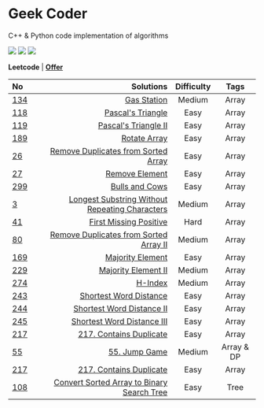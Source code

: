 # Geek Coder

C++ & Python code implementation of algorithms

![](https://img.shields.io/badge/language-C%2B%2B-green) ![](https://img.shields.io/badge/language-Python-red) ![](https://img.shields.io/badge/thinking-cool-yellow)

**Leetcode** | **[Offer](https://github.com/gmlyytt-YANG/algorithm/blob/master/miscellaneous/offer.md)**



| No | Solutions | Difficulty | Tags | 
| :------| ------: | :------: |:------: |
| [134](https://leetcode.com/problems/gas-station/description/) | [Gas Station](https://github.com/gmlyytt-YANG/algorithm/blob/master/tutorial/leetcode_134.%20Gas%20Station.md) | Medium |Array|
| [118](https://leetcode.com/problems/pascals-triangle/description/) | [Pascal's Triangle](https://github.com/gmlyytt-YANG/algorithm/blob/master/tutorial/leetcode_118.%20Pascal's%20Triangle.md) | Easy | Array|
| [119](https://leetcode.com/problems/pascals-triangle-ii/description/) | [Pascal's Triangle II](https://github.com/gmlyytt-YANG/algorithm/blob/master/tutorial/leetcode_119.%20Pascal's%20Triangle%20II.md) | Easy | Array |
| [189](https://leetcode.com/problems/rotate-array/description/)| [Rotate Array](https://github.com/gmlyytt-YANG/algorithm/blob/master/tutorial/leetcode_189.%20Rotate%20Array.md) | Easy | Array|
| [26](https://leetcode.com/problems/remove-duplicates-from-sorted-array/description/)| [Remove Duplicates from Sorted Array](https://github.com/gmlyytt-YANG/algorithm/blob/master/tutorial/leetcode_26.%20Remove%20Duplicates%20from%20Sorted%20Array.md) | Easy | Array|
| [27](https://leetcode.com/problems/remove-element/)| [Remove Element](https://github.com/gmlyytt-YANG/algorithm/blob/master/tutorial/leetcode_27.%20Remove%20Element.md) | Easy | Array|
| [299](https://leetcode.com/problems/bulls-and-cows/)| [Bulls and Cows](https://github.com/gmlyytt-YANG/algorithm/blob/master/tutorial/leetcode_299.%20Bulls%20and%20Cows.md) | Easy | Array|
| [3](https://leetcode.com/problems/longest-substring-without-repeating-characters/)| [Longest Substring Without Repeating Characters](https://github.com/gmlyytt-YANG/algorithm/blob/master/tutorial/leetcode_3.%20Longest%20Substring%20Without%20Repeating%20Characters.md) | Medium | Array|
| [41](https://leetcode.com/problems/first-missing-positive/description/)| [First Missing Positive](https://github.com/gmlyytt-YANG/algorithm/blob/master/tutorial/leetcode_41.%20First%20Missing%20Positive.md) | Hard | Array|
| [80](https://leetcode.com/problems/remove-duplicates-from-sorted-array-ii/description/)| [Remove Duplicates from Sorted Array II](https://github.com/gmlyytt-YANG/algorithm/blob/master/tutorial/leetcode_80.%20Remove%20Duplicates%20from%20Sorted%20Array%20II.md) | Medium | Array|
| [169](https://leetcode.com/problems/majority-element/)| [Majority Element](https://github.com/gmlyytt-YANG/algorithm/blob/master/tutorial/leetcode_169.%20Majority%20Element.md) | Easy | Array|
| [229](https://leetcode.com/problems/majority-element-ii/description/)| [Majority Element II](https://github.com/gmlyytt-YANG/algorithm/blob/master/tutorial/leetcode_229.%20Majority%20Element%20II.md) | Medium | Array|
| [274](https://leetcode.com/problems/h-index/)| [H-Index](https://github.com/gmlyytt-YANG/algorithm/blob/master/tutorial/leetcode_274.%20H-Index.md) | Medium | Array|
| [243](https://leetcode.com/problems/shortest-word-distance/)| [Shortest Word Distance](https://github.com/gmlyytt-YANG/algorithm/blob/master/tutorial/leetcode_243.%20Shortest%20Word%20Distance.md) | Easy | Array|
| [244](https://leetcode.com/problems/shortest-word-distance-ii/description/)| [Shortest Word Distance II](https://github.com/gmlyytt-YANG/algorithm/blob/master/tutorial/leetcode_244.%20Shortest%20Word%20Distance%20II.md) | Easy | Array|
| [245](https://leetcode.com/problems/shortest-word-distance-iii/description/)| [Shortest Word Distance III](https://github.com/gmlyytt-YANG/algorithm/blob/master/tutorial/leetcode_245.%20Shortest%20Word%20Distance%20III.md) | Easy | Array|
| [217](https://leetcode.com/problems/contains-duplicate/)| [217. Contains Duplicate](https://github.com/gmlyytt-YANG/algorithm/blob/master/tutorial/leetcode_217.%20Contains%20Duplicate.md) | Easy | Array|
| [55](https://leetcode.com/problems/jump-game/)| [55. Jump Game](https://github.com/gmlyytt-YANG/algorithm/blob/master/tutorial/leetcode_55.%20Jump%20Game.md) | Medium | Array & DP|
| [217](https://leetcode.com/problems/contains-duplicate/)| [217. Contains Duplicate](https://github.com/gmlyytt-YANG/algorithm/blob/master/tutorial/leetcode_217.%20Contains%20Duplicate.md) | Easy | Array|
| [108](https://leetcode.com/problems/convert-sorted-array-to-binary-search-tree/)| [Convert Sorted Array to Binary Search Tree](https://github.com/gmlyytt-YANG/algorithm/blob/master/tutorial/leetcode_108.%20Convert%20Sorted%20Array%20to%20Binary%20Search%20Tree.md) | Easy | Tree|
